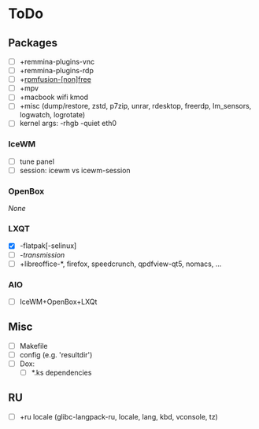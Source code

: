 # ToDo

## Packages
- [ ] +remmina-plugins-vnc
- [ ] +remmina-plugins-rdp
- [ ] +[rpmfusion-[non]free](https://github.com/rpmfusion-infra/rpmfusion-kickstarts)
- [ ] +mpv
- [ ] +macbook wifi kmod
- [ ] +misc (dump/restore, zstd, p7zip, unrar, rdesktop, freerdp, lm_sensors, logwatch, logrotate)
- [ ] kernel args: -rhgb -quiet eth0

### IceWM
- [ ] tune panel
- [ ] session: icewm vs icewm-session

### OpenBox
*None*

### LXQT
- [x] -flatpak[-selinux]
- [ ] -*transmission*
- [ ] +libreoffice-*, firefox, speedcrunch, qpdfview-qt5, nomacs, ...

### AIO
- [ ] IceWM+OpenBox+LXQt

## Misc
- [ ] Makefile
- [ ] config (e.g. 'resultdir')
- [ ] Dox:
  - [ ] *.ks dependencies

## RU
- [ ] +ru locale (glibc-langpack-ru, locale, lang, kbd, vconsole, tz)
